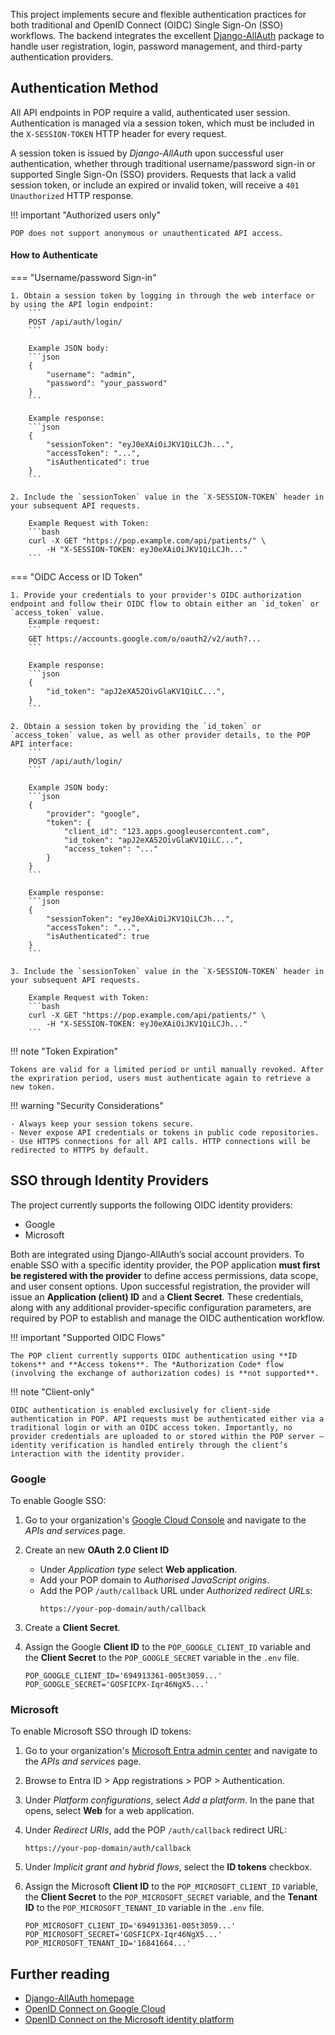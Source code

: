 This project implements secure and flexible authentication practices for both traditional and OpenID Connect (OIDC) Single Sign-On (SSO) workflows. The backend integrates the excellent [Django-AllAuth](https://django-allauth.readthedocs.io/en/latest/) package to handle user registration, login, password management, and third-party authentication providers.

## Authentication Method

All API endpoints in POP require a valid, authenticated user session. Authentication is managed via a session token, which must be included in the `X-SESSION-TOKEN` HTTP header for every request.

A session token is issued by *Django-AllAuth* upon successful user authentication, whether through traditional username/password sign-in or supported Single Sign-On (SSO) providers. Requests that lack a valid session token, or include an expired or invalid token, will receive a `401 Unauthorized` HTTP response.

!!! important "Authorized users only" 

    POP does not support anonymous or unauthenticated API access.

#### How to Authenticate

=== "Username/password Sign-in"

    1. Obtain a session token by logging in through the web interface or by using the API login endpoint:
        ```
        POST /api/auth/login/
        ```

        Example JSON body:
        ```json
        {
            "username": "admin",
            "password": "your_password"
        }
        ```

        Example response:
        ```json
        {
            "sessionToken": "eyJ0eXAiOiJKV1QiLCJh...",
            "accessToken": "...",
            "isAuthenticated": true
        }
        ```

    2. Include the `sessionToken` value in the `X-SESSION-TOKEN` header in your subsequent API requests.

        Example Request with Token:
        ```bash
        curl -X GET "https://pop.example.com/api/patients/" \
            -H "X-SESSION-TOKEN: eyJ0eXAiOiJKV1QiLCJh..."
        ```


=== "OIDC Access or ID Token"

    1. Provide your credentials to your provider's OIDC authorization endpoint and follow their OIDC flow to obtain either an `id_token` or `access_token` value.
        Example request:
        ```
        GET https://accounts.google.com/o/oauth2/v2/auth?...
        ```

        Example response:
        ```json
        {
            "id_token": "apJ2eXA52OivGlaKV1QiLC...",
        }
        ```

    2. Obtain a session token by providing the `id_token` or `access_token` value, as well as other provider details, to the POP API interface:
        ```
        POST /api/auth/login/
        ```

        Example JSON body:
        ```json
        {
            "provider": "google",
            "token": {
                "client_id": "123.apps.googleusercontent.com",
                "id_token": "apJ2eXA52OivGlaKV1QiLC...",
                "access_token": "..."
            }
        }
        ```

        Example response:
        ```json
        {
            "sessionToken": "eyJ0eXAiOiJKV1QiLCJh...",
            "accessToken": "...",
            "isAuthenticated": true
        }
        ```

    3. Include the `sessionToken` value in the `X-SESSION-TOKEN` header in your subsequent API requests.

        Example Request with Token:
        ```bash
        curl -X GET "https://pop.example.com/api/patients/" \
            -H "X-SESSION-TOKEN: eyJ0eXAiOiJKV1QiLCJh..."
        ```




!!! note "Token Expiration"
    
    Tokens are valid for a limited period or until manually revoked. After the expriration period, users must authenticate again to retrieve a new token.

!!! warning "Security Considerations"

    - Always keep your session tokens secure.
    - Never expose API credentials or tokens in public code repositories.
    - Use HTTPS connections for all API calls. HTTP connections will be redirected to HTTPS by default.


## SSO through Identity Providers

The project currently supports the following OIDC identity providers:

- Google
- Microsoft

Both are integrated using Django-AllAuth’s social account providers. To enable SSO with a specific identity provider, the POP application **must first be registered with the provider** to define access permissions, data scope, and user consent options. Upon successful registration, the provider will issue an **Application (client) ID** and a **Client Secret**. These credentials, along with any additional provider-specific configuration parameters, are required by POP to establish and manage the OIDC authentication workflow.

!!! important "Supported OIDC Flows"

    The POP client currently supports OIDC authentication using **ID tokens** and **Access tokens**. The *Authorization Code* flow (involving the exchange of authorization codes) is **not supported**.

!!! note "Client-only"

    OIDC authentication is enabled exclusively for client-side authentication in POP. API requests must be authenticated either via a traditional login or with an OIDC access token. Importantly, no provider credentials are uploaded to or stored within the POP server — identity verification is handled entirely through the client’s interaction with the identity provider.



### Google

To enable Google SSO:

1. Go to your organization's [Google Cloud Console](https://console.cloud.google.com/) and navigate to the *APIs and services* page.  

2. Create an new **OAuth 2.0 Client ID**

    - Under *Application type* select **Web application**.
    - Add your POP domain to *Authorised JavaScript origins*.
    - Add the POP `/auth/callback` URL under *Authorized redirect URLs*:
        ```url
        https://your-pop-domain/auth/callback
        ```
3. Create a **Client Secret**.

4. Assign the Google **Client ID** to the `POP_GOOGLE_CLIENT_ID` variable and the **Client Secret** to the `POP_GOOGLE_SECRET` variable in the `.env` file. 
    ```.env
    POP_GOOGLE_CLIENT_ID='694913361-005t3059...'
    POP_GOOGLE_SECRET='GOSFICPX-Iqr46NgX5...'
    ```


### Microsoft

To enable Microsoft SSO through ID tokens:

1. Go to your organization's [Microsoft Entra admin center](https://entra.microsoft.com/) and navigate to the *APIs and services* page.  

2. Browse to Entra ID > App registrations > POP > Authentication.

3. Under *Platform configurations*, select *Add a platform*. In the pane that opens, select **Web** for a web application.

4. Under *Redirect URIs*, add the POP `/auth/callback` redirect URL:
    ```url
    https://your-pop-domain/auth/callback
    ```

5. Under *Implicit grant and hybrid flows*, select the **ID tokens** checkbox.

4. Assign the Microsoft **Client ID** to the `POP_MICROSOFT_CLIENT_ID` variable, the **Client Secret** to the `POP_MICROSOFT_SECRET` variable, and the **Tenant ID** to the `POP_MICROSOFT_TENANT_ID` variable in the `.env` file. 
    ```.env
    POP_MICROSOFT_CLIENT_ID='694913361-005t3059...'
    POP_MICROSOFT_SECRET='GOSFICPX-Iqr46NgX5...'
    POP_MICROSOFT_TENANT_ID='16841664...'
    ```

## Further reading

- [Django-AllAuth homepage](https://allauth.org/)
- [OpenID Connect on Google Cloud](https://developers.google.com/identity/openid-connect/openid-connect)
- [OpenID Connect on the Microsoft identity platform](https://learn.microsoft.com/en-us/entra/identity-platform/v2-protocols-oidc)